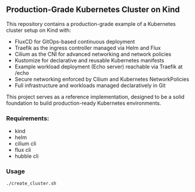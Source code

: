 ## Production-Grade Kubernetes Cluster on Kind

This repository contains a production-grade example of a Kubernetes cluster setup on Kind with:
- FluxCD for GitOps-based continuous deployment
- Traefik as the ingress controller managed via Helm and Flux
- Cilium as the CNI for advanced networking and network policies
- Kustomize for declarative and reusable Kubernetes manifests
- Example workload deployment (Echo server) reachable via Traefik at /echo
- Secure networking enforced by Cilium and Kubernetes NetworkPolicies
- Full infrastructure and workloads managed declaratively in Git

This project serves as a reference implementation, designed to be a solid foundation to build production-ready Kubernetes environments.

### Requirements:
- kind
- helm
- cilium cli
- flux cli
- hubble cli

### Usage
````
./create_cluster.sh
````
